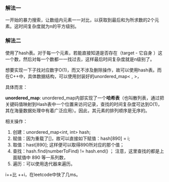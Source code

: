 ### 解法一  ###

一开始的暴力搜索，让数组内元素一一对比，以获取到最后和为所求数的2个元素。这时间复杂度就为n的平方级别。



### 解法二

使用了hash表。对于每一个元素，若能直接知道是否存在（target - 它自身 ）这一个数，然后对每一个数都一一找过去，这样最后时间复杂度就是n级别了。

想要实现一下子找对应数字O(1)，而又不涉及删除操作，故可以使用hash表。而在C++中，具体数据结构，可以使用封装好的unordered_map< , >，

具体而言：

**unordered_map**: unordered_map内部实现了一个**哈希表**（也叫散列表，通过把关键码值映射到Hash表中一个位置来访问记录，查找的时间复杂度可达到O(1)，其在海量数据处理中有着广泛应用）。因此，其元素的排列顺序是无序的。 

相关操作：

1. 创建：unordered_map<int, int> hash;
2. 赋值：因为重载了[]，故可以直接如下赋值：hash[890] = i;
3. 取值：hast[890]; 这样便可以取得890所对应的那个值；
4. 查找：hash.find(numberToFind) != hash.end() ； 注意，这里查找的都是上面赋值中 890 等一系列数，
5. 遍历：可以使用迭代器来遍历。



i++比 ++i，在leetcode中快了几ms。